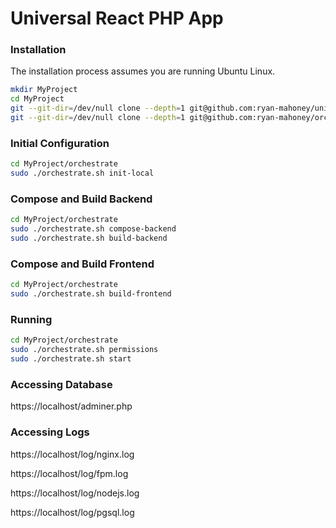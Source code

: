 Universal React PHP App
=======================

### Installation
The installation process assumes you are running Ubuntu Linux.

```sh
mkdir MyProject
cd MyProject
git --git-dir=/dev/null clone --depth=1 git@github.com:ryan-mahoney/universal-react-php-app.git app
git --git-dir=/dev/null clone --depth=1 git@github.com:ryan-mahoney/orchestrate.git
```

### Initial Configuration
```sh
cd MyProject/orchestrate
sudo ./orchestrate.sh init-local
```

### Compose and Build Backend
```sh
cd MyProject/orchestrate
sudo ./orchestrate.sh compose-backend
sudo ./orchestrate.sh build-backend
```

### Compose and Build Frontend
```sh
cd MyProject/orchestrate
sudo ./orchestrate.sh build-frontend
```

### Running
```sh
cd MyProject/orchestrate
sudo ./orchestrate.sh permissions
sudo ./orchestrate.sh start
```

### Accessing Database
https://localhost/adminer.php

### Accessing Logs
https://localhost/log/nginx.log

https://localhost/log/fpm.log

https://localhost/log/nodejs.log

https://localhost/log/pgsql.log
